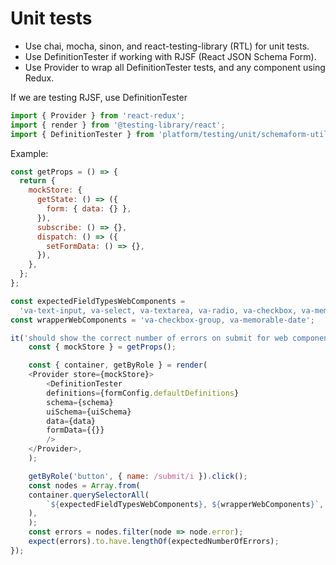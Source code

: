 # Unit tests

- Use chai, mocha, sinon, and react-testing-library (RTL) for unit tests.
- Use DefinitionTester if working with RJSF (React JSON Schema Form).
- Use Provider to wrap all DefinitionTester tests, and any component using Redux.

If we are testing RJSF, use DefinitionTester
```js
import { Provider } from 'react-redux';
import { render } from '@testing-library/react';
import { DefinitionTester } from 'platform/testing/unit/schemaform-utils';
```

Example:
```js
const getProps = () => {
  return {
    mockStore: {
      getState: () => ({
        form: { data: {} },
      }),
      subscribe: () => {},
      dispatch: () => ({
        setFormData: () => {},
      }),
    },
  };
};

const expectedFieldTypesWebComponents =
  'va-text-input, va-select, va-textarea, va-radio, va-checkbox, va-memorable-date';
const wrapperWebComponents = 'va-checkbox-group, va-memorable-date';

it('should show the correct number of errors on submit for web components', () => {
    const { mockStore } = getProps();

    const { container, getByRole } = render(
    <Provider store={mockStore}>
        <DefinitionTester
        definitions={formConfig.defaultDefinitions}
        schema={schema}
        uiSchema={uiSchema}
        data={data}
        formData={{}}
        />
    </Provider>,
    );

    getByRole('button', { name: /submit/i }).click();
    const nodes = Array.from(
    container.querySelectorAll(
        `${expectedFieldTypesWebComponents}, ${wrapperWebComponents}`,
    ),
    );
    const errors = nodes.filter(node => node.error);
    expect(errors).to.have.lengthOf(expectedNumberOfErrors);
});
```